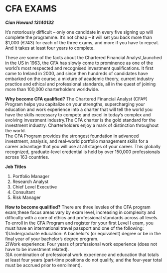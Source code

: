 CFA EXAMS
======================================
***Cian Howard 13140132***

It’s notoriously difficult – only one candidate in every five signing up will complete the programme. It’s not cheap – it will set you back more than $1,000 (€743) for each of the three exams, and more if you have to repeat. And it takes at least four years to complete.

These are some of the facts about the Chartered Financial Analyst,launched in the US in 1963, the CFA has slowly come to prominence as one of the world’s most respected and recognised investment qualifications. It first came to Ireland in 2000, and since then hundreds of candidates have embarked on the course, a mixture of academic theory, current industry practice and ethical and professional standards, all in the quest of joining more than 100,000 charterholders worldwide.  

**Why become CFA qualified?**
The Chartered Financial Analyst (CFA®) Program helps you capitalize on your strengths, supercharging your education and work experience into a charter that will tell the world you have the skills necessary to compete and excel in today’s complex and evolving investment industry.The CFA charter is the gold standard for the investment industry. Charterholders enjoy a mark of distinction
throughout the world.  
The CFA Program provides the strongest foundation in advanced investment, analysis, and real-world portfolio management skills for a career advantage that you will use at all stages of your career. This globally recognized, graduate-level credential is held by over 150,000 professionals across 163 countries.

**Job Titles**
1) Portfolio Manager  
2) Research Analyst  
3) Chief Level Executive  
4) Consultant  
5) Risk Manager  

**How to become qualified?**
There are three leveles of the CFA program exam,these focus areas vary by exam level, increasing in complexity and difficulty with a core of ethics and professional standards across all levels.
To enroll in the CFA Program and register for your first Level I exam, you must have an international travel passport and one of the following:  
1)Undergraduate education: A bachelor’s (or equivalent) degree or be in the final year of your bachelor’s degree program.  
2)Work experience: Four years of professional work experience (does not have to be investment related).  
3)A combination of professional work experience and education that totals at least four years (part-time positions do not qualify, and the four-year total must be accrued prior to enrollment).  





